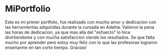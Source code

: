 # MiPortfolio

Este es mi primer portfolio, fue realizado con mucho amor y dedicacion con las herramientas adquiridas durante la cursada en AdaItw. 
Valieron la pena las horas de dedicacion, ya que mas alla del "esfuerzo" lo hice divirtiendome y con mucha satisfaccion viendo los resultados.
Se que falta mucho por aprender pero estoy muy feliz con lo que las profesoras lograron enseñarme en tan corto tiempo. 
Gracias!



